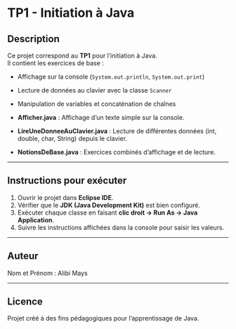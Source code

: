 # TP1 - Initiation à Java

## Description
Ce projet correspond au **TP1** pour l’initiation à Java.  
Il contient les exercices de base :  
- Affichage sur la console (`System.out.println`, `System.out.print`)  
- Lecture de données au clavier avec la classe `Scanner`  
- Manipulation de variables et concaténation de chaînes  

- **Afficher.java** : Affichage d’un texte simple sur la console.  
- **LireUneDonneeAuClavier.java** : Lecture de différentes données (int, double, char, String) depuis le clavier.  
- **NotionsDeBase.java** : Exercices combinés d’affichage et de lecture.  

---

## Instructions pour exécuter
1. Ouvrir le projet dans **Eclipse IDE**.  
2. Vérifier que le **JDK (Java Development Kit)** est bien configuré.  
3. Exécuter chaque classe en faisant **clic droit → Run As → Java Application**.  
4. Suivre les instructions affichées dans la console pour saisir les valeurs.  

---

## Auteur
Nom et Prénom : Alibi Mays  

---

## Licence
Projet créé à des fins pédagogiques pour l’apprentissage de Java.
